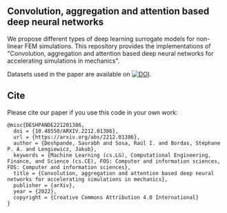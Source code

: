 ## Convolution, aggregation and attention based deep neural networks  

We propose different types of deep learning surrogate models for non-linear FEM simulations. This repository provides the implementations of "Convolution, aggregation and attention based deep neural networks for accelerating simulations in mechanics".

Datasets used in the paper are available on [![DOI](https://zenodo.org/badge/DOI/10.5281/zenodo.7585319.svg)](https://doi.org/10.5281/zenodo.7585319).


## Cite

Please cite our paper if you use this code in your own work:

```
@misc{DESHPANDE221201386,
  doi = {10.48550/ARXIV.2212.01386},
  url = {https://arxiv.org/abs/2212.01386},
  author = {Deshpande, Saurabh and Sosa, Raúl I. and Bordas, Stéphane P. A. and Lengiewicz, Jakub},
  keywords = {Machine Learning (cs.LG), Computational Engineering, Finance, and Science (cs.CE), FOS: Computer and information sciences, FOS: Computer and information sciences},
  title = {Convolution, aggregation and attention based deep neural networks for accelerating simulations in mechanics},
  publisher = {arXiv},
  year = {2022},
  copyright = {Creative Commons Attribution 4.0 International}
}
```
